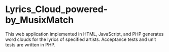 # Lyrics_Cloud_powered-by_MusixMatch
This web application implemented in HTML, JavaScript, and PHP generates word clouds for the lyrics of specified artists. Acceptance tests and unit tests are written in PHP.
